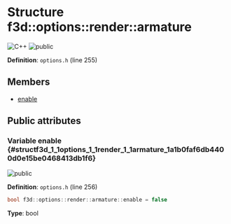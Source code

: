 # Structure f3d::options::render::armature

![][C++]
![][public]

**Definition**: `options.h` (line 255)





## Members

* [enable](structf3d_1_1options_1_1render_1_1armature.md#structf3d_1_1options_1_1render_1_1armature_1a1b0faf6db4400d0e15be0468413db1f6)

## Public attributes

### Variable enable {#structf3d_1_1options_1_1render_1_1armature_1a1b0faf6db4400d0e15be0468413db1f6}

![][public]

**Definition**: `options.h` (line 256)


```cpp
bool f3d::options::render::armature::enable = false
```








**Type**: bool



[public]: https://img.shields.io/badge/-public-brightgreen (public)
[C++]: https://img.shields.io/badge/language-C%2B%2B-blue (C++)